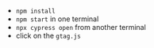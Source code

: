- `npm install`
- `npm start` in one terminal
- `npx cypress open` from another terminal
- click on the `gtag.js`

